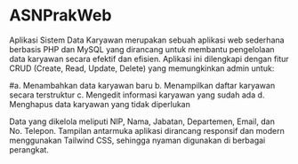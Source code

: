 # ASNPrakWeb
Aplikasi Sistem Data Karyawan merupakan sebuah aplikasi web sederhana berbasis PHP dan MySQL yang dirancang untuk membantu pengelolaan data karyawan secara efektif dan efisien. Aplikasi ini dilengkapi dengan fitur CRUD (Create, Read, Update, Delete) yang memungkinkan admin untuk:

#a.	Menambahkan data karyawan baru
b.	Menampilkan daftar karyawan secara terstruktur
c.	Mengedit informasi karyawan yang sudah ada
d.	Menghapus data karyawan yang tidak diperlukan

Data yang dikelola meliputi NIP, Nama, Jabatan, Departemen, Email, dan No. Telepon. Tampilan antarmuka aplikasi dirancang responsif dan modern menggunakan Tailwind CSS, sehingga nyaman digunakan di berbagai perangkat.
